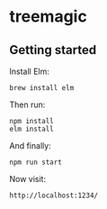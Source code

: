 # treemagic

## Getting started

Install Elm:

    brew install elm

Then run:

    npm install
    elm install

And finally:

    npm run start

Now visit:

    http://localhost:1234/
